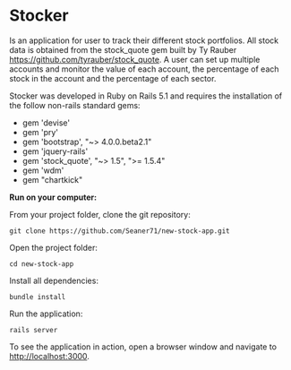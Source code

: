 # Stocker
Is an application for user to track their different stock portfolios. All stock data is obtained from the stock_quote gem
built by Ty Rauber https://github.com/tyrauber/stock_quote. A user can set up multiple accounts and monitor the value of each account,
the percentage of each stock in the account and the percentage of each sector.

Stocker was developed in Ruby on Rails 5.1 and requires the installation of the follow non-rails standard gems:
-	gem 'devise'
- gem 'pry'
- gem 'bootstrap', "~> 4.0.0.beta2.1"
-	gem 'jquery-rails'
-	gem 'stock_quote', "~> 1.5", ">= 1.5.4"
-	gem 'wdm'
-	gem "chartkick"

**Run on your computer:**


From your project folder, clone the git repository:

	git clone https://github.com/Seaner71/new-stock-app.git

Open the project folder:

	cd new-stock-app
  Install all dependencies:

	bundle install

Run the application:

	rails server

To see the application in action, open a browser window and navigate to [http://localhost:3000](http://localhost:3000).

